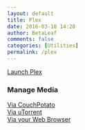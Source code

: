 ```yaml
---
layout: default
title: Plex
date: 2016-03-18 14:28
author: BetaLeaf
comments: false
categories: [Utilities]
permalink: /plex
---
```

[Launch Plex](https://app.plex.tv/web/app)  


### Manage Media  
[Via CouchPotato](http://plex.betaleaf.net:5050/)  
[Via uTorrent](http://plex.betaleaf.net:5650/gui)    
[Via your Web Browser](http://plex.betaleaf.net/Share/)  